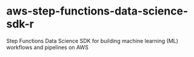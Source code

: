 # aws-step-functions-data-science-sdk-r
Step Functions Data Science SDK for building machine learning (ML) workflows and pipelines on AWS
